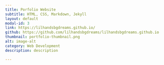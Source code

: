 ```yaml
---
title: Porfolio Website
subtitle: HTML, CSS, Markdown, Jekyll
layout: default
modal-id: 3
link: https://lilhandsbgdreams.github.io/
github: https://github.com/lilhandsbgdreams/lilhandsbgdreams.github.io
thumbnail: portfolio-thumbnail.png
alt: image-alt
category: Web Development
description: description

---
```

